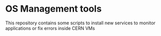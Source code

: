 # OS Management tools

This repository contains some scripts to install new services to monitor applications or fix errors inside CERN VMs
